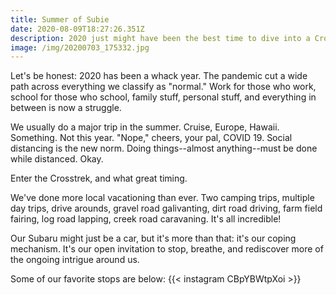 ```yaml
---
title: Summer of Subie
date: 2020-08-09T18:27:26.351Z
description: 2020 just might have been the best time to dive into a Crosstrek.
image: /img/20200703_175332.jpg
---
```

Let's be honest: 2020 has been a whack year. The pandemic cut a wide path across everything we classify as "normal." Work for those who work, school for those who school, family stuff, personal stuff, and everything in between is now a struggle. 

We usually do a major trip in the summer. Cruise, Europe, Hawaii. Something. Not this year. "Nope," cheers, your pal, COVID 19. Social distancing is the new norm. Doing things--almost anything--must be done while distanced. Okay.

Enter the Crosstrek, and what great timing.

We've done more local vacationing than ever. Two camping trips, multiple day trips, drive arounds, gravel road galivanting, dirt road driving, farm field fairing, log road lapping, creek road caravaning. It's all incredible!

Our Subaru might just be a car, but it's more than that: it's our coping mechanism. It's our open invitation to stop, breathe, and rediscover more of the ongoing intrigue around us.

Some of our favorite stops are below:
{{< instagram CBpYBWtpXoi >}}
